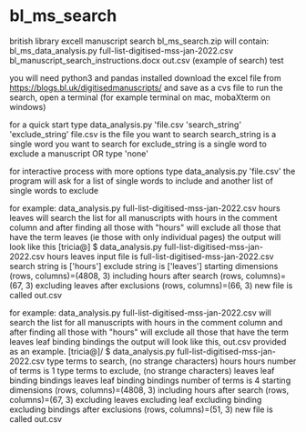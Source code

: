 # bl_ms_search
british library excell manuscript search
bl_ms_search.zip will contain:
bl_ms_data_analysis.py
full-list-digitised-mss-jan-2022.csv
bl_manuscript_search_instructions.docx
out.csv (example of search)
test

you will need python3 and pandas installed
download the excel file from https://blogs.bl.uk/digitisedmanuscripts/ and save as a cvs file
to run the search, open a terminal (for example terminal on mac, mobaXterm on windows)

for a quick start type
data_analysis.py 'file.csv 'search_string' 'exclude_string'
file.csv is the file you want to search
search_string is a single word you want to search for
exclude_string is a single word to exclude a manuscript OR type 'none'

for interactive process with more options type
data_analysis.py 'file.csv'
the program will ask for a list of single words to include and another list of single words to exclude

for example:
data_analysis.py full-list-digitised-mss-jan-2022.csv hours leaves
will search the list for all manuscripts with hours in the comment column and after finding all those with "hours" will exclude all those that have the term leaves (ie those with only individual pages)
the output will look like this
[tricia@] $ data_analysis.py full-list-digitised-mss-jan-2022.csv hours leaves
input file is full-list-digitised-mss-jan-2022.csv
search string is ['hours']
exclude string is ['leaves']
starting dimensions (rows, columns)=(4808, 3)
including hours
after search (rows, columns)=(67, 3)
excluding leaves
after exclusions (rows, columns)=(66, 3)
new file is called out.csv

for example:
data_analysis.py full-list-digitised-mss-jan-2022.csv 
will search the list for all manuscripts with hours in the comment column and after finding all those with "hours" will exclude all those that have the term leaves leaf binding bindings
the output will look like this, out.csv provided as an example.
[tricia@]/ $ data_analysis.py full-list-digitised-mss-jan-2022.csv
type terms to search, (no strange characters) hours
hours
number of terms is 1
type terms to exclude, (no strange characters) leaves leaf binding bindings
leaves leaf binding bindings
number of terms is 4
starting dimensions (rows, columns)=(4808, 3)
including hours
after search (rows, columns)=(67, 3)
excluding leaves
excluding leaf
excluding binding
excluding bindings
after exclusions (rows, columns)=(51, 3)
new file is called out.csv
